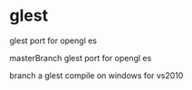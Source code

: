 # glest
glest port for opengl es  

masterBranch glest port for opengl es  

branch a glest compile on windows for vs2010  

